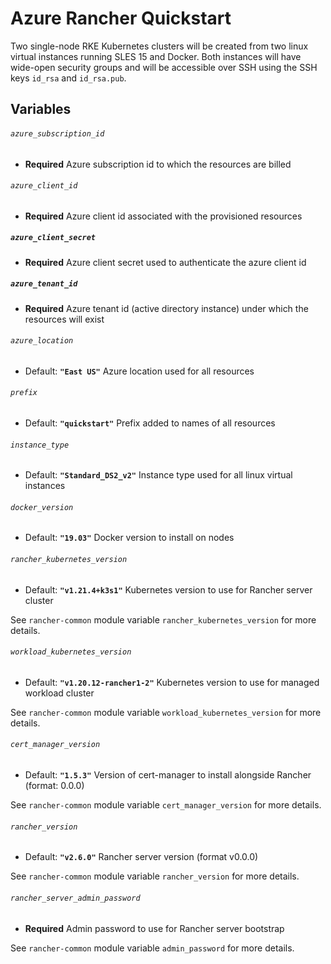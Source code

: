 # Azure Rancher Quickstart

Two single-node RKE Kubernetes clusters will be created from two linux virtual instances running SLES 15 and Docker.
Both instances will have wide-open security groups and will be accessible over SSH using the SSH keys
`id_rsa` and `id_rsa.pub`.

## Variables

###### `azure_subscription_id`
- **Required**
Azure subscription id to which the resources are billed

###### `azure_client_id`
- **Required**
Azure client id associated with the provisioned resources

##### `azure_client_secret`
- **Required**
Azure client secret used to authenticate the azure client id

##### `azure_tenant_id`
- **Required**
Azure tenant id (active directory instance) under which the resources will exist

###### `azure_location`
- Default: **`"East US"`**
Azure location used for all resources

###### `prefix`
- Default: **`"quickstart"`**
Prefix added to names of all resources

###### `instance_type`
- Default: **`"Standard_DS2_v2"`**
Instance type used for all linux virtual instances

###### `docker_version`
- Default: **`"19.03"`**
Docker version to install on nodes

###### `rancher_kubernetes_version`
- Default: **`"v1.21.4+k3s1"`**
Kubernetes version to use for Rancher server cluster

See `rancher-common` module variable `rancher_kubernetes_version` for more details.

###### `workload_kubernetes_version`
- Default: **`"v1.20.12-rancher1-2"`**
Kubernetes version to use for managed workload cluster

See `rancher-common` module variable `workload_kubernetes_version` for more details.

###### `cert_manager_version`
- Default: **`"1.5.3"`**
Version of cert-manager to install alongside Rancher (format: 0.0.0)

See `rancher-common` module variable `cert_manager_version` for more details.

###### `rancher_version`
- Default: **`"v2.6.0"`**
Rancher server version (format v0.0.0)

See `rancher-common` module variable `rancher_version` for more details.

###### `rancher_server_admin_password`
- **Required**
Admin password to use for Rancher server bootstrap

See `rancher-common` module variable `admin_password` for more details.

